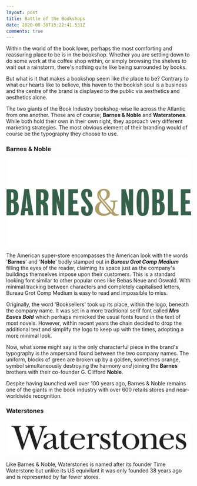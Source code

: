 ```yaml
---
layout: post
title: Battle of the Bookshops
date: 2020-09-30T15:22:41.531Z
comments: true
---
```

Within the world of the book lover, perhaps the most comforting and reassuring place to be is in the bookshop. Whether you are settling down to do some work at the coffee shop within, or simply browsing the shelves to wait out a rainstorm, there's nothing quite like being surrounded by books.

But what is it that makes a bookshop seem like *the* place to be? Contrary to what our hearts like to believe, this haven to the bookish soul is a business and the centre of the brand is displayed to the public via aesthetics and aesthetics alone.

The two giants of the Book Industry bookshop-wise lie across the Atlantic from one another. These are of course; **Barnes & Noble** and **Waterstones**. While both hold their own in their own right, they approach very different marketing strategies. The most obvious element of their branding would of course be the typography they choose to use.

### Barnes & Noble

![](../uploads/barnes-noble_-logo_553x260_v1.png)

The American super-store encompasses the American look with the words '**Barnes**' and '**Noble**' bodly stamped out in ***Bureau Grot Comp Medium*** filling the eyes of the reader, claiming its space just as the company's buildings themselves impose upon their customers. This is a standard looking font similar to other popular ones like Bebas Neue and Oswald. With minimal tracking between characters and completely capitalised letters, Bureau Grot Comp Medium is easy to read and impossible to miss.

Originally, the word 'Booksellers' took up its place, within the logo, beneath the company name. It was set in a more traditional serif font called ***Mrs Eaves Bold*** which perhaps mimicked the usual fonts found in the text of most novels. However, within recent years the chain decided to drop the additional text and simplify the logo to keep up with the times, adopting a more minimal look. 

Now, what some might say is the only characterful piece in the brand's typography is the ampersand found between the two company names. The uniform, blocks of green are broken up by a golden, sometimes orange, symbol simultaneously destroying the harmony *and* joining the **Barnes** brothers with their co-founder G. Clifford **Noble**.

Despite having launched well over 100 years ago, Barnes & Noble remains one of the giants in the book industry with over 600 retails stores and near-worldwide recognition.

### Waterstones

![](../uploads/waterstones_com_logo.png)

Like Barnes & Noble, Waterstones is named after its founder Time Waterstone but unlike its US equivilant it was only founded 38 years ago and is represented by far fewer stores.